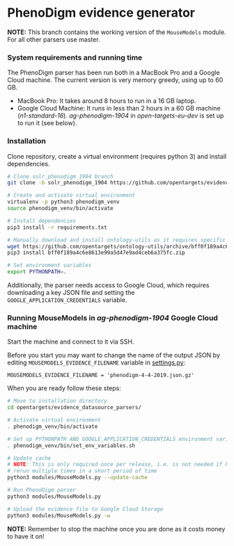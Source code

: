 # PhenoDigm evidence generator

**NOTE:** This branch contains the working version of the `MouseModels` module. For all other parsers use master.

### System requirements and running time
The PhenoDigm parser has been run both in a MacBook Pro and a Google Cloud machine. The current version is very memory greedy, using up to 60 GB. 

* MacBook Pro: It takes around 8 hours to run in a 16 GB laptop.
* Google Cloud Machine: It runs in less than 2 hours in a 60 GB machine (_n1-standard-16_). _ag-phenodigm-1904_ in _open-targets-eu-dev_ is set up to run it (see below).

### Installation
Clone repository, create a virtual environment (requires python 3) and install dependencies.
```sh
# Clone solr_phenodigm_1904 branch
git clone -b solr_phenodigm_1904 https://github.com/opentargets/evidence_datasource_parsers.git

# Create and activate virtual environment
virtualenv -p python3 phenodigm_venv
source phenodigm_venv/bin/activate

# Install dependencies
pip3 install -r requirements.txt

# Manually download and install ontology-utils as it requires specific tag
wget https://github.com/opentargets/ontology-utils/archive/bff0f189a4c6e8613e99a5d47e9ad4ceb6a375fc.zip
pip3 install bff0f189a4c6e8613e99a5d47e9ad4ceb6a375fc.zip

# Set environment variables
export PYTHONPATH=.
```
Additionally, the parser needs access to Google Cloud, which requires downloading a key JSON file and setting the `GOOGLE_APPLICATION_CREDENTIALS` variable.

### Running MouseModels in _ag-phenodigm-1904_ Google Cloud machine
Start the machine and connect to it via SSH.

Before you start you may want to change the name of the output JSON by editing `MOUSEMODELS_EVIDENCE_FILENAME` variable in [settings.py](https://github.com/opentargets/evidence_datasource_parsers/blob/solr_phenodigm_1904/settings.py):
```python3
MOUSEMODELS_EVIDENCE_FILENAME = 'phenodigm-4-4-2019.json.gz'
```
When you are ready follow these steps:
```sh
# Move to installation directory
cd opentargets/evidence_datasource_parsers/

# Activate virtual environment
. phenodigm_venv/bin/activate

# Set up PYTHONPATH AND GOOGLE_APPLICATION_CREDENTIALS environment variables
. phenodigm_venv/bin/set_env_variables.sh

# Update cache
# NOTE: This is only required once per release, i.e. is not needed if PhenoDigm is
# rerun multiple times in a short period of time
python3 modules/MouseModels.py --update-cache

# Run PhenoDigm parser
python3 modules/MouseModels.py 

# Upload the evidence file to Google Cloud Storage
python3 modules/MouseModels.py -w
```
**NOTE:** Remember to stop the machine once you are done as it costs money to have it on! 
